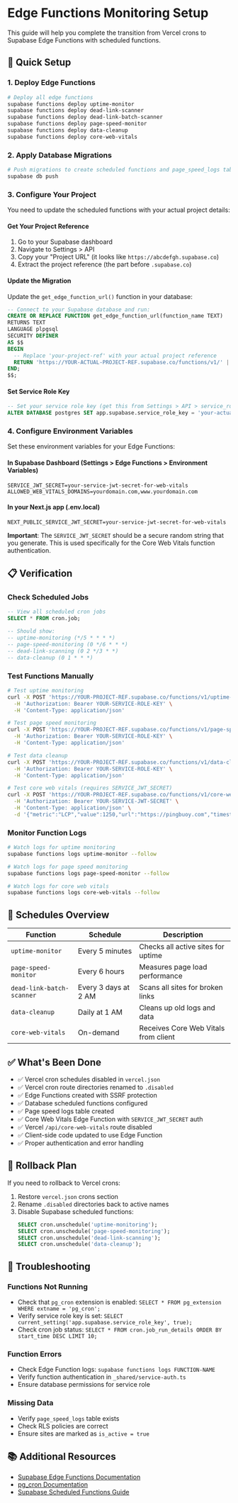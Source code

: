 # Edge Functions Monitoring Setup

This guide will help you complete the transition from Vercel crons to Supabase Edge Functions with scheduled functions.

## 🚀 Quick Setup

### 1. Deploy Edge Functions

```bash
# Deploy all edge functions
supabase functions deploy uptime-monitor
supabase functions deploy dead-link-scanner
supabase functions deploy dead-link-batch-scanner
supabase functions deploy page-speed-monitor
supabase functions deploy data-cleanup
supabase functions deploy core-web-vitals
```

### 2. Apply Database Migrations

```bash
# Push migrations to create scheduled functions and page_speed_logs table
supabase db push
```

### 3. Configure Your Project

You need to update the scheduled functions with your actual project details:

#### Get Your Project Reference
1. Go to your Supabase dashboard
2. Navigate to Settings > API
3. Copy your "Project URL" (it looks like `https://abcdefgh.supabase.co`)
4. Extract the project reference (the part before `.supabase.co`)

#### Update the Migration
Update the `get_edge_function_url()` function in your database:

```sql
-- Connect to your Supabase database and run:
CREATE OR REPLACE FUNCTION get_edge_function_url(function_name TEXT)
RETURNS TEXT
LANGUAGE plpgsql
SECURITY DEFINER
AS $$
BEGIN
  -- Replace 'your-project-ref' with your actual project reference
  RETURN 'https://YOUR-ACTUAL-PROJECT-REF.supabase.co/functions/v1/' || function_name;
END;
$$;
```

#### Set Service Role Key
```sql
-- Set your service role key (get this from Settings > API > service_role key)
ALTER DATABASE postgres SET app.supabase.service_role_key = 'your-actual-service-role-key-here';
```

### 4. Configure Environment Variables

Set these environment variables for your Edge Functions:

#### In Supabase Dashboard (Settings > Edge Functions > Environment Variables)
```env
SERVICE_JWT_SECRET=your-service-jwt-secret-for-web-vitals
ALLOWED_WEB_VITALS_DOMAINS=yourdomain.com,www.yourdomain.com
```

#### In your Next.js app (.env.local)
```env
NEXT_PUBLIC_SERVICE_JWT_SECRET=your-service-jwt-secret-for-web-vitals
```

**Important**: The `SERVICE_JWT_SECRET` should be a secure random string that you generate. This is used specifically for the Core Web Vitals function authentication.

## 📋 Verification

### Check Scheduled Jobs
```sql
-- View all scheduled cron jobs
SELECT * FROM cron.job;

-- Should show:
-- uptime-monitoring (*/5 * * * *)
-- page-speed-monitoring (0 */6 * * *)
-- dead-link-scanning (0 2 */3 * *)
-- data-cleanup (0 1 * * *)
```

### Test Functions Manually
```bash
# Test uptime monitoring
curl -X POST 'https://YOUR-PROJECT-REF.supabase.co/functions/v1/uptime-monitor' \
  -H 'Authorization: Bearer YOUR-SERVICE-ROLE-KEY' \
  -H 'Content-Type: application/json'

# Test page speed monitoring
curl -X POST 'https://YOUR-PROJECT-REF.supabase.co/functions/v1/page-speed-monitor' \
  -H 'Authorization: Bearer YOUR-SERVICE-ROLE-KEY' \
  -H 'Content-Type: application/json'

# Test data cleanup
curl -X POST 'https://YOUR-PROJECT-REF.supabase.co/functions/v1/data-cleanup' \
  -H 'Authorization: Bearer YOUR-SERVICE-ROLE-KEY' \
  -H 'Content-Type: application/json'

# Test core web vitals (requires SERVICE_JWT_SECRET)
curl -X POST 'https://YOUR-PROJECT-REF.supabase.co/functions/v1/core-web-vitals' \
  -H 'Authorization: Bearer YOUR-SERVICE-JWT-SECRET' \
  -H 'Content-Type: application/json' \
  -d '{"metric":"LCP","value":1250,"url":"https://pingbuoy.com","timestamp":'$(date +%s)'000}'
```

### Monitor Function Logs
```bash
# Watch logs for uptime monitoring
supabase functions logs uptime-monitor --follow

# Watch logs for page speed monitoring
supabase functions logs page-speed-monitor --follow

# Watch logs for core web vitals
supabase functions logs core-web-vitals --follow
```

## 🎯 Schedules Overview

| Function | Schedule | Description |
|----------|----------|-------------|
| `uptime-monitor` | Every 5 minutes | Checks all active sites for uptime |
| `page-speed-monitor` | Every 6 hours | Measures page load performance |
| `dead-link-batch-scanner` | Every 3 days at 2 AM | Scans all sites for broken links |
| `data-cleanup` | Daily at 1 AM | Cleans up old logs and data |
| `core-web-vitals` | On-demand | Receives Core Web Vitals from client |

## ✅ What's Been Done

- ✅ Vercel cron schedules disabled in `vercel.json`
- ✅ Vercel cron route directories renamed to `.disabled`
- ✅ Edge Functions created with SSRF protection
- ✅ Database scheduled functions configured
- ✅ Page speed logs table created
- ✅ Core Web Vitals Edge Function with `SERVICE_JWT_SECRET` auth
- ✅ Vercel `/api/core-web-vitals` route disabled
- ✅ Client-side code updated to use Edge Function
- ✅ Proper authentication and error handling

## 🔄 Rollback Plan

If you need to rollback to Vercel crons:

1. Restore `vercel.json` crons section
2. Rename `.disabled` directories back to active names
3. Disable Supabase scheduled functions:
   ```sql
   SELECT cron.unschedule('uptime-monitoring');
   SELECT cron.unschedule('page-speed-monitoring');
   SELECT cron.unschedule('dead-link-scanning');
   SELECT cron.unschedule('data-cleanup');
   ```

## 🐛 Troubleshooting

### Functions Not Running
- Check that `pg_cron` extension is enabled: `SELECT * FROM pg_extension WHERE extname = 'pg_cron';`
- Verify service role key is set: `SELECT current_setting('app.supabase.service_role_key', true);`
- Check cron job status: `SELECT * FROM cron.job_run_details ORDER BY start_time DESC LIMIT 10;`

### Function Errors
- Check Edge Function logs: `supabase functions logs FUNCTION-NAME`
- Verify function authentication in `_shared/service-auth.ts`
- Ensure database permissions for service role

### Missing Data
- Verify `page_speed_logs` table exists
- Check RLS policies are correct
- Ensure sites are marked as `is_active = true`

## 📚 Additional Resources

- [Supabase Edge Functions Documentation](https://supabase.com/docs/guides/functions)
- [pg_cron Documentation](https://github.com/citusdata/pg_cron)
- [Supabase Scheduled Functions Guide](https://supabase.com/docs/guides/database/postgres/cron)